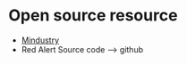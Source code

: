 # Open source resource
- [Mindustry](https://github.com/Anuken/Mindustry)
- Red Alert Source code --> github